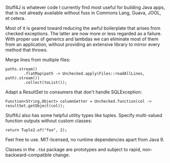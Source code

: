 
Stuff4J is whatever code I currently find most useful for building Java apps, that is not already
available without fuss in Commons Lang, Guava, JOOL, et cetera.

Most of it is geared toward reducing the awful boilerplate that arises from checked exceptions.  The
latter are now more or less regarded as a failure.  With proper use of generics and lambdas we can
eliminate most of them from an application, without providing an extensive library to mirror every
method that throws.

Merge lines from multiple files:

    paths.stream()
            .flatMap(path -> Unchecked.apply(Files::readAllLines, path).stream())
            .collect(toList());

Adapt a ResultSet to consumers that don't handle SQLException:

    Function<String,Object> columnGetter = Unchecked.function(col -> resultSet.getObject(col));

Stuff4J also has some helpful utility types like tuples.  Specify multi-valued function outputs
without custom classes:

    return Tuple2.of("foo", 2);

Feel free to use.  MIT-licensed, no runtime dependencies apart from Java 9.

Classes in the `.tbd` package are prototypes and subject to rapid, non-backward-compatible change.